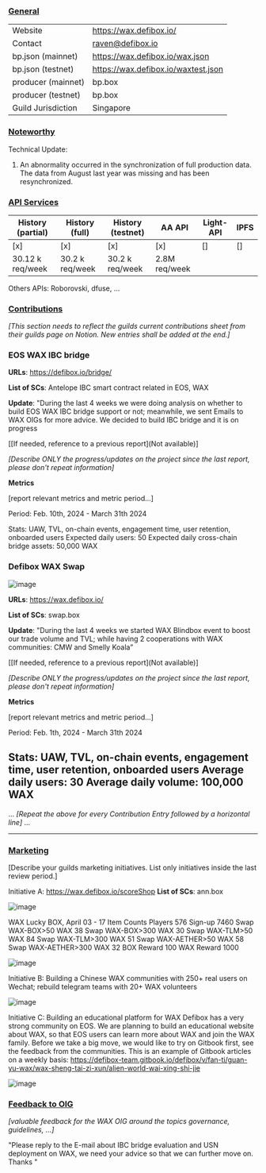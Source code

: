### <ins>General</ins>


|  |  |
| --- | --- |
| Website | https://wax.defibox.io/ |
| Contact | raven@defibox.io |
| bp.json (mainnet) | https://wax.defibox.io/wax.json |
| bp.json (testnet) | https://wax.defibox.io/waxtest.json |
| producer (mainnet) | bp.box |
| producer (testnet) | bp.box |
| Guild Jurisdiction | Singapore |


### <ins>Noteworthy</ins>
Technical Update:
1. An abnormality occurred in the synchronization of full production data. The data from August last year was missing and has been resynchronized.


### <ins>API Services</ins>


| History (partial) | History (full) | History (testnet) | AA API | Light-API  | IPFS |
|--------|--------|--------|--------|--------|--------|
| [x]    | [x]    | [x]    | [x]    |  []    | []     |  
|30.12 k req/week |30.2 k req/week |30.2 k req/week | 2.8M req/week |  |   |


Others APIs: Roborovski, dfuse, ...


### <ins>Contributions</ins>
*[This section needs to reflect the guilds current contributions sheet from their guilds page on Notion. New entries shall be added at the end.]*


### EOS WAX IBC bridge



**URLs**: https://defibox.io/bridge/


**List of SCs**: Antelope IBC smart contract related in EOS, WAX


**Update**: 
"During the last 4 weeks we were doing analysis on whether to build EOS WAX IBC bridge support or not; meanwhile, we sent Emails to WAX OIGs for more advice. We decided to build IBC bridge and it is on progress


[[If needed, reference to a previous report](Not available)]


*[Describe ONLY the progress/updates on the project since the last report, please don't repeat information]*


**Metrics**


[report relevant metrics and metric period...]


Period: Feb. 10th, 2024 - March 31th 2024


Stats: UAW, TVL, on-chain events, engagement time, user retention, onboarded users
Expected daily users: 50
Expected daily cross-chain bridge assets: 50,000 WAX






















### Defibox WAX Swap
![image](https://github.com/DefiboxTeam/waxguilds/assets/93515916/eb0f1ee4-27a9-4517-a23e-4bbe939f66bc)


**URLs**: https://wax.defibox.io/


**List of SCs**: swap.box


**Update**: 
"During the last 4 weeks we started WAX Blindbox event to boost our trade volume and TVL; while having 2 cooperations with WAX communities: CMW and Smelly Koala”




[[If needed, reference to a previous report](Not available)]


*[Describe ONLY the progress/updates on the project since the last report, please don't repeat information]*


**Metrics**


[report relevant metrics and metric period...]


Period: Feb. 1th, 2024 - March 31th 2024


Stats: UAW, TVL, on-chain events, engagement time, user retention, onboarded users
Average daily users: 30
Average daily volume: 100,000 WAX
---


...
*[Repeat the above for every Contribution Entry followed by a horizontal line]*
...


---




### <ins>Marketing</ins>
[Describe your guilds marketing initiatives. List only initiatives inside the last review period.]


Initiative A: https://wax.defibox.io/scoreShop
**List of SCs**: ann.box

![image](https://github.com/DefiboxTeam/waxguilds/assets/93515916/a62471a5-58f6-4ea0-98c4-ee70029596ed)


WAX Lucky BOX, April 03 - 17
Item
Counts
Players 
576
Sign-up
7460
Swap WAX-BOX>50 WAX
38
Swap WAX-BOX>300 WAX
30
Swap WAX-TLM>50 WAX
84
Swap WAX-TLM>300 WAX
51
Swap WAX-AETHER>50 WAX
58
Swap WAX-AETHER>300 WAX
32
BOX Reward
100
WAX Reward
1000

![image](https://github.com/DefiboxTeam/waxguilds/assets/93515916/221cc18e-17a1-47e0-9989-fe524c99bbf2)



Initiative B:  Building a Chinese WAX communities with 250+ real users on Wechat; rebuild telegram teams with 20+ WAX volunteers 

![image](https://github.com/DefiboxTeam/waxguilds/assets/93515916/096f1d81-3b70-448e-bff6-e0260de9eba6)

Initiative C:  Building an educational platform for WAX
Defibox has a very strong community on EOS. We are planning to build an educational website about WAX, so that EOS users can learn more about WAX and join the WAX family. Before we take a big move, we would like to try on Gitbook first, see the feedback from the communities. This is an example of Gitbook articles on a weekly basis: https://defibox-team.gitbook.io/defibox/v/fan-ti/guan-yu-wax/wax-sheng-tai-zi-xun/alien-world-wai-xing-shi-jie



![image](https://github.com/DefiboxTeam/waxguilds/assets/93515916/68d6b2c2-502f-4504-b8c0-f44dc6760f9f)







### <ins>Feedback to OIG</ins>
*[valuable feedback for the WAX OIG around the topics governance, guidelines, ...]*


"Please reply to the E-mail about IBC bridge evaluation and USN deployment on WAX, we need your advice so that we can further move on. Thanks "
